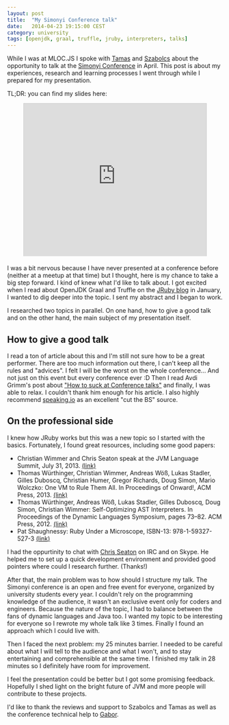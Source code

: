 ```yaml
---
layout: post
title:  "My Simonyi Conference talk"
date:   2014-04-23 19:15:00 CEST
category: university
tags: [openjdk, graal, truffle, jruby, interpreters, talks]
---
```


While I was at MLOC.JS I spoke with [Tamas](https://twitter.com/tmichelberger) and [Szabolcs](https://twitter.com/SzabolcsVaradi) about the opportunity to talk at the [Simonyi Conference](http://konferencia.simonyi.bme.hu/) in April.
This post is about my experiences, research and learning processes I went through while I prepared for my presentation.

TL;DR: you can find my slides here:

<p align="center">
  <iframe src="http://www.slideshare.net/slideshow/embed_code/33564871?rel=0" width="427" height="356" frameborder="0" marginwidth="0" marginheight="0" scrolling="no" style="border:1px solid #CCC; border-width:1px 1px 0; margin-bottom:5px; max-width: 100%;" allowfullscreen> </iframe>
</p>

I was a bit nervous because I have never presented at a conference before (neither at a meetup at that time) but I thought, here is my chance to take a big step forward. I kind of knew what I'd like to talk about. I got excited when I read about OpenJDK Graal and Truffle on the [JRuby blog](http://blog.jruby.org/2014/01/truffle_graal_high_performance_backend/) in January, I wanted to dig deeper into the topic. I sent my abstract and I began to work.

I researched two topics in parallel. On one hand, how to give a good talk and on the other hand, the main subject of my presentation itself.

## How to give a good talk

I read a ton of article about this and I'm still not sure how to be a great performer. There are too much information out there, I can't keep all the rules and "advices". I felt I will be the worst on the whole conference... And not just on this event but every conference ever :D
Then I read Avdi Grimm's post about ["How to suck at Conference talks"](http://devblog.avdi.org/2014/04/08/how-to-suck-at-conference-talks/) and finally, I was able to relax. I couldn't thank him enough for his article.
I also highly recommend [speaking.io](http://speaking.io/) as an excellent "cut the BS" source.

## On the professional side

I knew how JRuby works but this was a new topic so I started with the basics. Fortunately, I found great resources, including some good papers:

- Christian Wimmer and Chris Seaton speak at the JVM Language Summit, July 31, 2013. [(link)](http://medianetwork.oracle.com/video/player/2623645003001)
- Thomas Würthinger, Christian Wimmer, Andreas Wöß, Lukas Stadler, Gilles Duboscq, Christian Humer, Gregor Richards, Doug Simon, Mario Wolczko: One VM to Rule Them All. In Proceedings of Onward!, ACM Press, 2013. [(link)](http://lafo.ssw.uni-linz.ac.at/papers/2013_Onward_OneVMToRuleThemAll.pdf)
- Thomas Würthinger, Andreas Wöß, Lukas Stadler, Gilles Duboscq, Doug Simon, Christian Wimmer: Self-Optimizing AST Interpreters. In Proceedings of the Dynamic Languages Symposium, pages 73–82. ACM Press, 2012. [(link)](http://lafo.ssw.uni-linz.ac.at/papers/2012_DLS_SelfOptimizingASTInterpreters.pdf)
- Pat Shaughnessy: Ruby Under a Microscope, ISBN-13: 978-1-59327-527-3 [(link)](http://patshaughnessy.net/ruby-under-a-microscope)

I had the oppurtinity to chat with [Chris Seaton](http://www.chrisseaton.com) on IRC and on Skype. He helped me to set up a quick development environment and provided good pointers where could I research further. (Thanks!)

After that, the main problem was to how should I structure my talk. The Simonyi conference is an open and free event for everyone, organized by university students every year. I couldn't rely on the programming knowledge of the audience, it wasn't an exclusive event only for coders and engineers. Because the nature of the topic, I had to balance between the fans of dynamic languages and Java too. I wanted my topic to be interesting for everyone so I rewrote my whole talk like 3 times. Finally I found an approach which I could live with.

Then I faced the next problem: my 25 minutes barrier. I needed to be careful about what I will tell to the audience and what I won't, and to stay entertaining and comprehensible at the same time. I finished my talk in 28 minutes so I definitely have room for improvement.

I feel the presentation could be better but I got some promising feedback. Hopefully I shed light on the bright future of JVM and more people will contribute to these projects.

I'd like to thank the reviews and support to Szabolcs and Tamas as well as the conference technical help to [Gabor](https://twitter.com/ghaabor).

